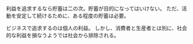 利益を追求するなら貯蓄は二の次。貯蓄が目的になってはいけない。
ただ、活動を安定して続けるために、ある程度の貯蓄は必要。

ビジネスで追求するのは個人の利益。
しかし、消費者と生産者とは別に、社会的な利益を損なうようでは社会から排除される。
